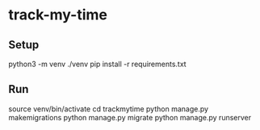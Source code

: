 # track-my-time

## Setup

python3 -m venv ./venv
pip install -r requirements.txt

## Run
source venv/bin/activate
cd trackmytime
python manage.py makemigrations
python manage.py migrate
python manage.py runserver